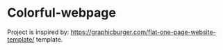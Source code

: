# Colorful-webpage


Project is inspired by: https://graphicburger.com/flat-one-page-website-template/ template.
